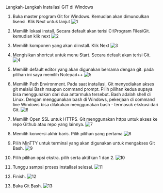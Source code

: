 Langkah-Langkah Installasi GIT di Windows
1. Buka master program Git for Windows. Kemudian akan dimunculkan lisensi. Klik Next untuk lanjut
![1](https://user-images.githubusercontent.com/43244821/53965402-c2d65d00-4123-11e9-85db-27fa2bb05e94.JPG)

2. Memilih lokasi install. Secara default akan terisi C:\Program Files\Git. kemudian klik next
![2](https://user-images.githubusercontent.com/43244821/53965429-d1247900-4123-11e9-8161-ae6d6c705a6a.JPG)

3. Memilih komponen yang akan diinstall. Klik Next
![3](https://user-images.githubusercontent.com/43244821/53965446-dc77a480-4123-11e9-8015-a87c4fe74ddb.JPG)

4. Mengisikan shortcut untuk menu Start. Secara default akan terisi Git.
![4](https://user-images.githubusercontent.com/43244821/53965476-e5687600-4123-11e9-833a-b00b0e6009e7.JPG)

5. Memilih default editor yang akan digunakan bersama dengan git. pada pilihan ini saya memilih Notepad++
![5](https://user-images.githubusercontent.com/43244821/53965505-f0230b00-4123-11e9-95d8-66f6b4a22df3.JPG)

6. Memilih Path Environment. Pada saat installasi, Git menyediakan akses git melalui Bash maupun command prompt. Pilih pilihan kedua supaya bisa menggunakan dari dua antarmuka tersebut. Bash adalah shell di Linux. Dengan menggunakan bash di Windows, pekerjaan di command line Windows bisa dilakukan menggunakan bash - termasuk ekskusi dari Git.
![6](https://user-images.githubusercontent.com/43244821/53965530-fadda000-4123-11e9-8f1a-ebcc1fc51082.JPG)

7. Memilih Open SSL untuk HTTPS. Git menggunakan https untuk akses ke repo Github atau repo yang lainnya.
![7](https://user-images.githubusercontent.com/43244821/53965553-0761f880-4124-11e9-9de7-3a7550e6e92a.JPG)

8. Memilih konversi akhir baris. Pilih pilihan yang pertama
![8](https://user-images.githubusercontent.com/43244821/53965573-0fba3380-4124-11e9-96f3-05b38abfb494.JPG)

9. Pilih MinTTY untuk terminal yang akan digunakan untuk mengakses Git Bash.
![9](https://user-images.githubusercontent.com/43244821/53965597-18126e80-4124-11e9-8bd0-f884c663470a.JPG)

10. Pilih pilihan opsi ekstra. pilih serta aktifkan 1 dan 2.
![10](https://user-images.githubusercontent.com/43244821/53965626-21034000-4124-11e9-90c5-8fdc1d84627f.JPG)

11. Tunggu sampai proses installasi selesai.
![11](https://user-images.githubusercontent.com/43244821/53965643-2b253e80-4124-11e9-8f29-985959058c24.JPG)

12. Finish.
![12](https://user-images.githubusercontent.com/43244821/53965666-37a99700-4124-11e9-879b-9f19fb0e1b97.JPG)

13. Buka Git Bash.
![13](https://user-images.githubusercontent.com/43244821/53965697-42fcc280-4124-11e9-9ecd-4f6ef5c6d349.JPG)
